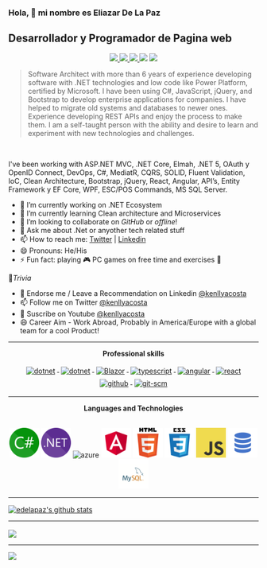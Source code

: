 ### Hola, 👋 mi nombre es Eliazar De La Paz

## Desarrollador y Programador de Pagina web

<p align="center"> 
 <a href="https://twitter.com/kenllyacosta" alt="mukesh's twitter">
   <img src="https://img.shields.io/badge/-@edelapaz-%231DA1F2?style=flat-square&logo=twitter&logoColor=ffffff" />
 </a>
 <a href="https://github.com/edelapaz" alt="Eliazar's github">
   <img src="https://img.shields.io/badge/-@edelapaz-%23181717?style=flat-square&logo=github" />
 </a>
 <a href="https://www.linkedin.com/in/edelapaz" alt="Eliazar de la paz's linkedin">
   <img src="https://img.shields.io/badge/-edelapaz-blue?style=flat-square&logo=Linkedin&logoColor=white&link=https://www.linkedin.com/in/edelapaz" />
 </a> 
 <a>
   <img src="https://komarev.com/ghpvc/?username=edelapaz" />
 </a>
 <a>
   <img src="https://visitor-badge-reloaded.herokuapp.com/badge?page_id=edelapaz&color=00df00" />
 </a>
</p>

> Software Architect with more than 6 years of experience developing software with .NET technologies and low code like Power Platform, certified by Microsoft. I have been using C#, JavaScript, jQuery, and Bootstrap to develop enterprise applications for companies. I have helped to migrate old systems and databases to newer ones. Experience developing REST APIs and enjoy the process to make them. I am a self-taught person with the ability and desire to learn and experiment with new technologies and challenges.

 <br/>

I've been working with ASP.NET MVC, .NET Core, Elmah, .NET 5, OAuth y OpenID Connect, DevOps, C#, MediatR, CQRS, SOLID, Fluent Validation, IoC, Clean Architecture,
Bootstrap, jQuery, React, Angular, API’s, Entity Framework y EF Core, WPF, ESC/POS Commands, MS SQL Server.

- 🔭 I’m currently working on .NET Ecosystem
- 🌱 I’m currently learning Clean architecture and Microservices
- 👯 I’m looking to collaborate on *GitHub* or *offline*!
- 💬 Ask me about .Net or anyother tech related stuff
- 📫 How to reach me: [Twitter](https://twitter.com/edelapaz) | [Linkedin](https://www.linkedin.com/in/edelapaz)
- 😄 Pronouns: He/His
- ⚡ Fun fact: playing 🎮 PC games on free time and exercises 🤣

🤔*Trivia*

* 🦸 Endorse me / Leave a Recommendation on Linkedin [@kenllyacosta](https://www.linkedin.com/in/edelapaz)
* 📫 Follow me on Twitter [@kenllyacosta](https://twitter.com/edelapaz)
* 🧧 Suscribe on Youtube [@kenllyacosta](http://www.youtube.com/user/edelapaz?sub_confirmation=1)
* 😄 Career Aim - Work Abroad, Probably in America/Europe with a global team for a cool Product!

---

<p align="center"> 
 <strong>
  Professional skills
  </strong>
</p>

<p align="center">
  <a href="https://dotnet.microsoft.com/">
    <img src="https://www.vectorlogo.zone/logos/dotnet/dotnet-ar21.svg" alt="dotnet" style="vertical-align:top; margin:4px;">
  </a>
  <a href="https://dotnet.microsoft.com/">
    <img src="https://upload.wikimedia.org/wikipedia/commons/e/ee/.NET_Core_Logo.svg" height="60px" alt="dotnet" style="vertical-align:top; margin:4px;">
  </a>
  <a href="https://dotnet.microsoft.com/apps/aspnet/web-apps/blazor">
    <img src="https://upload.wikimedia.org/wikipedia/commons/d/d0/Blazor.png" alt="Blazor" height="60px" style="vertical-align:top; margin:4px">
  </a>
   <a href="">
    <img src="https://www.vectorlogo.zone/logos/typescriptlang/typescriptlang-ar21.svg" alt="typescript" style="vertical-align:top; margin:4px;">
  </a> 
  <a href="https://angular.io">
    <img src="https://www.vectorlogo.zone/logos/angular/angular-ar21.svg" alt="angular" style="vertical-align:top; margin:4px;">
  </a>  
 <a href="https://reactjs.org/">
    <img src="https://www.vectorlogo.zone/logos/reactjs/reactjs-ar21.svg" alt="react" style="vertical-align:top; margin:4px;">
  </a>
  <a href="https://www.github.com">
    <img src="https://www.vectorlogo.zone/logos/github/github-ar21.svg" alt="github" style="vertical-align:top; margin:4px">
  </a>
  <a href="https://www.git.com">
    <img src="https://www.vectorlogo.zone/logos/git-scm/git-scm-ar21.svg" alt="git-scm" style="vertical-align:top; margin:4px">
  </a>
</p>

---

<div align="center">
  <strong>Languages and Technologies</strong>
</div>
<br/>

<p align="center"> 
<img alt="csharp" width="60px" src="https://raw.githubusercontent.com/github/explore/80688e429a7d4ef2fca1e82350fe8e3517d3494d/topics/csharp/csharp.png" />
<img alt="dotnet" width="60px" src="https://raw.githubusercontent.com/github/explore/80688e429a7d4ef2fca1e82350fe8e3517d3494d/topics/dotnet/dotnet.png" />
<img alt="azure" width="120px" src="https://www.vectorlogo.zone/logos/microsoft_azure/microsoft_azure-ar21.svg" />
<img alt="Angular" width="60px" src="https://raw.githubusercontent.com/github/explore/80688e429a7d4ef2fca1e82350fe8e3517d3494d/topics/angular/angular.png" />
<img alt="HTML5" width="60px" src="https://raw.githubusercontent.com/github/explore/80688e429a7d4ef2fca1e82350fe8e3517d3494d/topics/html/html.png" />
<img alt="CSS3" width="60px" src="https://raw.githubusercontent.com/github/explore/80688e429a7d4ef2fca1e82350fe8e3517d3494d/topics/css/css.png" />
<img alt="JavaScript" width="60px" src="https://raw.githubusercontent.com/github/explore/80688e429a7d4ef2fca1e82350fe8e3517d3494d/topics/javascript/javascript.png"/>
<img alt="SQL" width="60px" src="https://raw.githubusercontent.com/github/explore/80688e429a7d4ef2fca1e82350fe8e3517d3494d/topics/sql/sql.png" />
<img alt="MySQL" width="60px" src="https://raw.githubusercontent.com/github/explore/80688e429a7d4ef2fca1e82350fe8e3517d3494d/topics/mysql/mysql.png" /> 
</p>

---
<a href="https://github.com/edelapaz">
 <img align="center" src="https://github-readme-stats.vercel.app/api?username=edelapaz&show_icons=true&theme=light&line_height=27" alt="edelapaz's github stats"/>
</a>

---

<a href="https://github.com/edelapaz">
  <img align="center" src="https://github-readme-stats.vercel.app/api/top-langs/?username=edelapaz&theme=light&hide_langs_below=1" />
</a>

---
<p align="left">  
  <a href="https://github.com/edelapaz"><img width="800" src="https://github-profile-trophy.vercel.app/?username=edelapaz&row=1&column=5">
</p>
